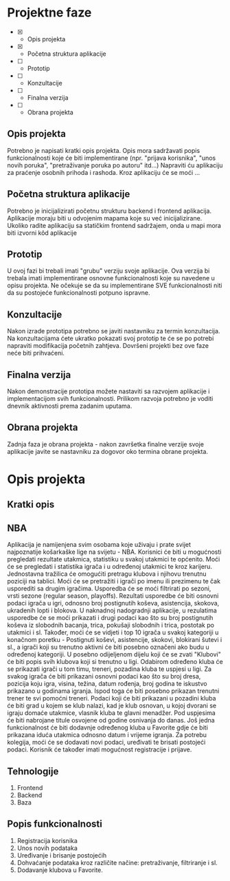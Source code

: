 # Projektne faze
- [x] - Opis projekta
- [x] - Početna struktura aplikacije
- [ ] - Prototip
- [ ] - Konzultacije
- [ ] - Finalna verzija
- [ ] - Obrana projekta

## Opis projekta
Potrebno je napisati kratki opis projekta.
Opis mora sadržavati popis funkcionalnosti koje će biti implementirane (npr. "prijava korisnika", "unos novih poruka", "pretraživanje poruka po autoru" itd...)
Napraviti ću aplikaciju za praćenje osobnih prihoda i rashoda. Kroz aplikaciju će se moći ...

## Početna struktura aplikacije
Potrebno je inicijalizirati početnu strukturu backend i frontend aplikacija.
Aplikacije moraju biti u odvojenim mapama koje su već inicijalizirane.
Ukoliko radite aplikaciju sa statičkim frontend sadržajem, onda u mapi mora biti izvorni kôd aplikacije

## Prototip
U ovoj fazi bi trebali imati "grubu" verziju svoje aplikacije. Ova verzija bi trebala imati implementirane osnovne funkcionalnosti koje su navedene u opisu projekta. Ne očekuje se da su implementirane SVE funkcionalnosti niti da su postojeće funkcionalnosti potpuno ispravne.

## Konzultacije
Nakon izrade prototipa potrebno se javiti nastavniku za termin konzultacija. Na konzultacijama ćete ukratko pokazati svoj prototip te će se po potrebi napraviti modifikacija početnih zahtjeva. Dovršeni projekti bez ove faze neće biti prihvaćeni.

## Finalna verzija
Nakon demonstracije prototipa možete nastaviti sa razvojem aplikacije i implementacijom svih funkcionalnosti. Prilikom razvoja potrebno je voditi dnevnik aktivnosti prema zadanim uputama.

## Obrana projekta
Zadnja faza je obrana projekta - nakon završetka finalne verzije svoje aplikacije javite se nastavniku za dogovor oko termina obrane projekta.

# Opis projekta
## Kratki opis
## NBA
Aplikacija je namijenjena svim osobama koje uživaju i prate svijet najpoznatije košarkaške lige na svijetu - NBA. Korisnici će biti u mogućnosti pregledati rezultate utakmica, statistiku u svakoj utakmici te općenito. Moći će se pregledati i statistika igrača i u određenoj utakmici te kroz karijeru. Jednostavna tražilica će omogućiti pretragu klubova i njihovu trenutnu poziciji na tablici. Moći će se pretražiti i igrači po imenu ili prezimenu te čak usporediti sa drugim igračima. Usporedba će se moći filtrirati po sezoni, vrsti sezone (regular season, playoffs). Rezultati usporedbe će biti osnovni podaci igrača u igri, odnosno broj postignutih koševa, asistencija, skokova, ukradenih lopti i blokova. U naknadnoj nadogradnji aplikacije, u rezulatima usporedbe će se moći prikazati i drugi podaci kao što su broj postignutih koševa iz slobodnih bacanja, trica, pokušaji slobodnih i trica, postotak po utakmici i sl. Također, moći će se vidjeti i top 10 igrača u svakoj kategoriji u konačnom poretku - Postignuti koševi, asistencije, skokovi, blokirani šutevi i sl., a igrači koji su trenutno aktivni će biti posebno označeni ako budu u određenoj kategoriji. U posebno odijeljenom dijelu koji će se zvati "Klubovi" će biti popis svih klubova koji si trenutno u ligi. Odabirom određeno kluba će se prikazati igrači u tom timu, treneri, pozadina kluba te uspjesi u ligi.  Za svakog igrača će biti prikazani  osnovni podaci kao što su broj dresa, pozicija koju igra, visina, težina, datum rođenja, broj godina te iskustvo prikazano u godinama igranja. Ispod toga će biti posebno prikazan trenutni trener te svi pomoćni treneri. Podaci koji će biti prikazani u pozadini kluba će biti grad u kojem se klub nalazi, kad je klub osnovan, u kojoj dvorani se igraju domaće utakmice, vlasnik kluba te glavni menadžer. Pod uspjesima će biti nabrojane titule osvojene od godine osnivanja do danas. Još jedna funkcionalnost će biti dodavnje određenog kluba u Favorite gdje će biti prikazana iduća utakmica odnosno datum i vrijeme igranja. Za potrebu kolegija, moći će se dodavati novi podaci, uređivati te brisati postojeći podaci. Korisnik će također imati mogućnost registracije i prijave. 
## Tehnologije
1. Frontend
2. Backend
3. Baza
## Popis funkcionalnosti
1. Registracija korisnika
2. Unos novih podataka
3. Uređivanje i brisanje postojećih
4. Dohvaćanje podataka kroz različite načine: pretraživanje, filtriranje i sl.
5. Dodavanje klubova u Favorite. 
